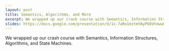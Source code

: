 ```yaml
---
layout: post
title: Semantics, Algorithms, and More
excerpt: We wrapped up our crash course with Semantics, Information Structures, Algorithms, and State Machines.
slides: https://docs.google.com/presentation/d/1x-7aRe1mztmYAyP6EUtewwOvNg1n5DhgoLySRe6gj20/edit
---
```


We wrapped up our crash course with Semantics, Information Structures, Algorithms, and State Machines.
